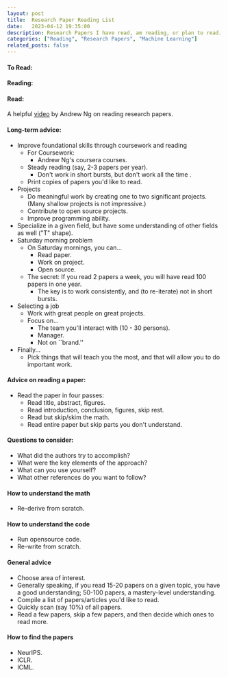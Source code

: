 ```yaml
---
layout: post
title:  Research Paper Reading List
date:   2023-04-12 19:35:00
description: Research Papers I have read, am reading, or plan to read.
categories: ["Reading", "Research Papers", "Machine Learning"]
related_posts: false
---
```



#### To Read:

#### Reading:

#### Read:

A helpful [video](https://crossminds.ai/video/andrew-ng-how-to-read-research-papers-and-machine-learning-career-advice-600242af495ecadbf27b382e/) by Andrew Ng on reading research papers.

#### Long-term advice:
- Improve foundational skills through coursework and reading
    - For Coursework:
        - Andrew Ng's coursera courses.
    - Steady reading (say, 2-3 papers per year).
        - Don't work in short bursts, but don't work all the time .
    - Print copies of papers you'd like to read.
- Projects
    - Do meaningful work by creating one to two significant projects. (Many shallow projects is not impressive.)
    - Contribute to open source projects.
    - Improve programming ability.
- Specialize in a given field, but have some understanding of other fields as well ("T" shape). 
- Saturday morning problem
    - On Saturday mornings, you can...
        - Read paper.
        - Work on project.
        - Open source.
    - The secret: If you read 2 papers a week, you will have read 100 papers in one year. 
        - The key is to work consistently, and (to re-iterate) not in short bursts.
- Selecting a job
    - Work with great people on great projects.
    - Focus on...
        - The team you'll interact with (10 - 30 persons).
        - Manager.
        - Not on ``brand.''
- Finally...
    - Pick things that will teach you the most, and that will allow you to do important work.
#### Advice on reading a paper: 
- Read the paper in four passes: 
    - Read title, abstract, figures.
    - Read introduction, conclusion, figures, skip rest.
    - Read but skip/skim the math.
    - Read entire paper but skip parts you don't understand.

#### Questions to consider:
- What did the authors try to accomplish?
- What were the key elements of the approach?
- What can you use yourself?
- What other references do you want to follow?

#### How to understand the math
- Re-derive from scratch.

#### How to understand the code
- Run opensource code.
- Re-write from scratch.

#### General advice
- Choose area of interest.
- Generally speaking, if you read 15-20 papers on a given topic, you have a good understanding; 50-100 papers, a mastery-level understanding.
- Compile a list of papers/articles you'd like to read.
- Quickly scan (say 10%) of all papers.
- Read a few papers, skip a few papers, and then decide which ones to read more.

#### How to find the papers
- NeurIPS.
- ICLR.
- ICML.

